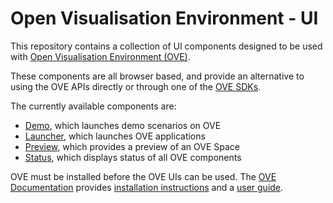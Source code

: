 # Open Visualisation Environment - UI

This repository contains a collection of UI components designed to be used with [Open Visualisation Environment (OVE)](https://github.com/ove/ove).

These components are all browser based, and provide an alternative to using the OVE APIs directly or through one of the [OVE SDKs](http://github.com/ove/ove-sdks).

The currently available components are:

* [Demo](packages/ove-ui-demo/README.md), which launches demo scenarios on OVE
* [Launcher](packages/ove-ui-launcher/README.md), which launches OVE applications
* [Preview](packages/ove-ui-preview/README.md), which provides a preview of an OVE Space
* [Status](packages/ove-ui-status/README.md), which displays status of all OVE components

OVE must be installed before the OVE UIs can be used. The [OVE Documentation](https://ove.readthedocs.io/en/stable/) provides [installation instructions](https://ove.readthedocs.io/en/stable/docs/INSTALLATION.html) and a [user guide](https://ove.readthedocs.io/en/stable/docs/USAGE.html).
